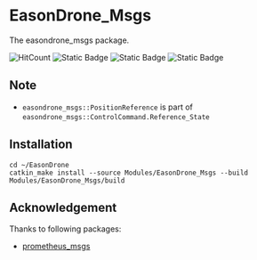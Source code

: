 # EasonDrone_Msgs

The easondrone_msgs package.

![HitCount](https://img.shields.io/endpoint?url=https%3A%2F%2Fhits.dwyl.com%2FHuaYuXiao%2FEasonDrone_Msgs.json%3Fcolor%3Dpink)
![Static Badge](https://img.shields.io/badge/ROS-noetic-22314E?logo=ros)
![Static Badge](https://img.shields.io/badge/C%2B%2B-14-00599C?logo=cplusplus)
![Static Badge](https://img.shields.io/badge/Ubuntu-20.04.6-E95420?logo=ubuntu)


## Note

- `easondrone_msgs::PositionReference` is part of `easondrone_msgs::ControlCommand.Reference_State`


## Installation

```shell
cd ~/EasonDrone
catkin_make install --source Modules/EasonDrone_Msgs --build Modules/EasonDrone_Msgs/build
```


## Acknowledgement

Thanks to following packages:

- [prometheus_msgs](https://github.com/amov-lab/Prometheus/tree/v1.1/Modules/common/msgs)
